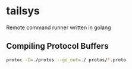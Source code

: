 # tailsys
Remote command runner written in golang


## Compiling Protocol Buffers
```bash
protoc -I=./protos --go_out=./ protos/*.proto
```
